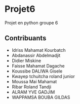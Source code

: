 # Projet6
Projet en python groupe 6

## Contribuants
- Idriss Mahamat Kourbatch
- Abdanassir Abdelmadjit
- Didier Miskine
- Faisse Mahamat Dagache
- Koussibe DALIWA Gisele
- Kwayep tchuitcha roland junior
- Moussa Mai Mahamat
- Ribar Roland Tandji
- ALRAM YVE GADJIM
- WAPPAMSA BOUBA GILDAS
